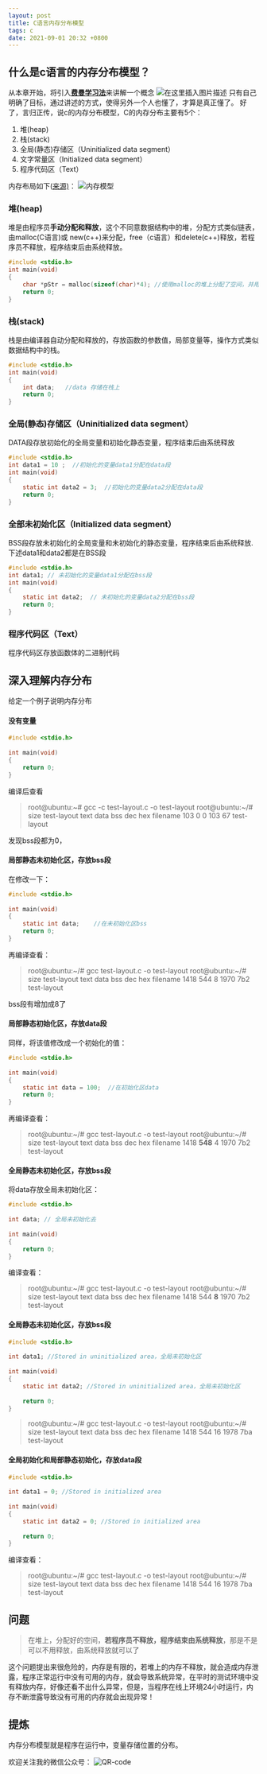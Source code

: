 ```yaml
---
layout: post
title: C语言内存分布模型
tags: c
date: 2021-09-01 20:32 +0800
---
```


## 什么是c语言的内存分布模型？
从本章开始，将引入[**费曼学习法**](%28https://en.wikipedia.org/wiki/Richard_Feynman%29)来讲解一个概念
![在这里插入图片描述](https://img-blog.csdnimg.cn/20200810111510796.png?x-oss-process=image/watermark,type_ZmFuZ3poZW5naGVpdGk,shadow_10,text_aHR0cHM6Ly9ibG9nLmNzZG4ubmV0L3UwMTI1ODI2NDg=,size_16,color_FFFFFF,t_70)
只有自己明确了目标，通过讲述的方式，使得另外一个人也懂了，才算是真正懂了。
好了，言归正传，说c的内存分布模型，C的内存分布主要有5个：

 1. 堆(heap)
 2. 栈(stack)
 3. 全局(静态)存储区（Uninitialized data segment）
 4. 文字常量区（Initialized data segment）
 5. 程序代码区（Text）

内存布局如下([来源)](https://aticleworld.com/memory-layout-of-c-program/)：
![内存模型](https://img-blog.csdnimg.cn/20200810112408937.png?x-oss-process=image/watermark,type_ZmFuZ3poZW5naGVpdGk,shadow_10,text_aHR0cHM6Ly9ibG9nLmNzZG4ubmV0L3UwMTI1ODI2NDg=,size_16,color_FFFFFF,t_70)

### 堆(heap)
堆是由程序员**手动分配和释放**，这个不同意数据结构中的堆，分配方式类似链表，由malloc(C语言)或 new(c++)来分配，free（c语言）和delete(c++)释放，若程序员不释放，程序结束后由系统释放。

```c
#include <stdio.h>
int main(void)
{
    char *pStr = malloc(sizeof(char)*4); //使用malloc的堆上分配了空间，并用pStr指向这个堆空间，pStr是分配在栈上的
    return 0;
}
```

### 栈(stack)
栈是由编译器自动分配和释放的，存放函数的参数值，局部变量等，操作方式类似数据结构中的栈。

```c
#include <stdio.h>
int main(void)
{
    int data; 	//data 存储在栈上
    return 0;
}
```

### 全局(静态)存储区（Uninitialized data segment）
DATA段存放初始化的全局变量和初始化静态变量，程序结束后由系统释放

```c
#include <stdio.h>
int data1 = 10 ;  //初始化的变量data1分配在data段
int main(void)
{
    static int data2 = 3;  //初始化的变量data2分配在data段
    return 0;
}
```

### 全部未初始化区（Initialized data segment）
BSS段存放未初始化的全局变量和未初始化的静态变量，程序结束后由系统释放.
下述data1和data2都是在BSS段

```c
#include <stdio.h>
int data1; // 未初始化的变量data1分配在bss段
int main(void)
{
    static int data2;  // 未初始化的变量data2分配在bss段
    return 0;
}
```

### 程序代码区（Text）
程序代码区存放函数体的二进制代码

## 深入理解内存分布
给定一个例子说明内存分布
#### 没有变量

```c
#include <stdio.h> 
  
int main(void) 
{ 
    return 0; 
}
```

编译后查看

> root@ubuntu:~# gcc -c test-layout.c -o test-layout
root@ubuntu:~/# size test-layout
   text    data     bss     dec     hex filename
    103       0       0     103      67 test-layout

发现bss段都为0，
#### 局部静态未初始化区，存放bss段
在修改一下：

```c
#include <stdio.h> 
  
int main(void) 
{ 
	static int data;	//在未初始化区bss
    return 0; 
}
```
再编译查看：
> root@ubuntu:~/# gcc test-layout.c -o test-layout
root@ubuntu:~/# size test-layout
   text    data     bss     dec     hex filename
   1418     544       8    1970     7b2 test-layout

bss段有增加成8了
#### 局部静态初始化区，存放data段
同样，将该值修改成一个初始化的值：
```c
#include <stdio.h> 
  
int main(void) 
{ 
	static int data = 100;	//在初始化区data
    return 0; 
}
```

再编译查看：

> root@ubuntu:~/# gcc test-layout.c -o test-layout
root@ubuntu:~/# size test-layout
   text    data     bss     dec     hex filename
   1418     **548**       4    1970     7b2 test-layout

#### 全局静态未初始化区，存放bss段
将data存放全局未初始化区：

```c
#include <stdio.h> 
 
int data; // 全局未初始化去
 
int main(void) 
{ 
    return 0; 
}
```
编译查看：

> root@ubuntu:~/# gcc test-layout.c -o test-layout
root@ubuntu:~/# size test-layout
   text    data     bss     dec     hex filename
   1418     544       **8**    1970     7b2 test-layout

#### 全局静态未初始化区，存放bss段

```c
#include <stdio.h> 
 
int data1; //Stored in uninitialized area，全局未初始化区
 
int main(void) 
{ 
    static int data2; //Stored in uninitialized area，全局未初始化区
   
    return 0; 
}
```

> root@ubuntu:~/# gcc test-layout.c -o test-layout
root@ubuntu:~/# size test-layout
   text    data     bss     dec     hex filename
   1418     544      16    1978     7ba test-layout

#### 全局初始化和局部静态初始化，存放data段
```c
#include <stdio.h> 
 
int data1 = 0; //Stored in initialized area
 
int main(void) 
{ 
    static int data2 = 0; //Stored in initialized area
   
    return 0; 
}
```
编译查看：

> root@ubuntu:~/# gcc test-layout.c -o test-layout
root@ubuntu:~/# size test-layout
   text    data     bss     dec     hex filename
   1418     544      16    1978     7ba test-layout

## 问题

> 在堆上，分配好的空间，**若程序员不释放，程序结束由系统释放**，那是不是可以不用释放，由系统释放就可以了

这个问题提出来很危险的，内存是有限的，若堆上的内存不释放，就会造成内存泄露，程序正常运行中没有可用的内存，就会导致系统异常，在平时的测试环境中没有释放内存，好像还看不出什么异常，但是，当程序在线上环境24小时运行，内存不断泄露导致没有可用的内存就会出现异常！

## 提炼
内存分布模型就是程序在运行中，变量存储位置的分布。

欢迎关注我的微信公众号：
![QR-code](https://img-blog.csdnimg.cn/20200811101004685.jpg)